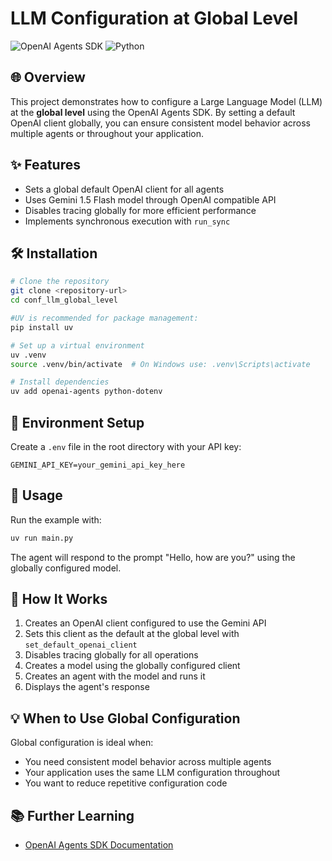 # LLM Configuration at Global Level

![OpenAI Agents SDK](https://img.shields.io/badge/OpenAI-Agents%20SDK-000000?style=for-the-badge&logo=openai&logoColor=white)
![Python](https://img.shields.io/badge/Python-3.10+-4B8BBE?style=for-the-badge&logo=python&logoColor=white)

## 🌐 Overview

This project demonstrates how to configure a Large Language Model (LLM) at the **global level** using the OpenAI Agents SDK. By setting a default OpenAI client globally, you can ensure consistent model behavior across multiple agents or throughout your application.

## ✨ Features

- Sets a global default OpenAI client for all agents
- Uses Gemini 1.5 Flash model through OpenAI compatible API
- Disables tracing globally for more efficient performance
- Implements synchronous execution with `run_sync`

## 🛠️ Installation

```bash
# Clone the repository
git clone <repository-url>
cd conf_llm_global_level

#UV is recommended for package management:
pip install uv

# Set up a virtual environment
uv .venv
source .venv/bin/activate  # On Windows use: .venv\Scripts\activate

# Install dependencies
uv add openai-agents python-dotenv
```

## 🔑 Environment Setup

Create a `.env` file in the root directory with your API key:

```
GEMINI_API_KEY=your_gemini_api_key_here
```

## 🚀 Usage

Run the example with:

```bash
uv run main.py
```

The agent will respond to the prompt "Hello, how are you?" using the globally configured model.

## 🔄 How It Works

1. Creates an OpenAI client configured to use the Gemini API
2. Sets this client as the default at the global level with `set_default_openai_client`
3. Disables tracing globally for all operations
4. Creates a model using the globally configured client
5. Creates an agent with the model and runs it
6. Displays the agent's response

## 💡 When to Use Global Configuration

Global configuration is ideal when:
- You need consistent model behavior across multiple agents
- Your application uses the same LLM configuration throughout
- You want to reduce repetitive configuration code

## 📚 Further Learning

- [OpenAI Agents SDK Documentation](https://github.com/openai/openai-python)
